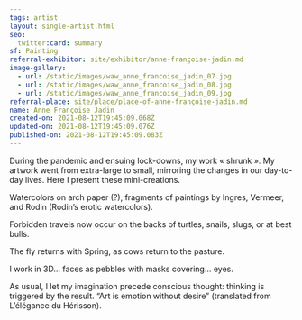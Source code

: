 ```yaml
---
tags: artist
layout: single-artist.html
seo:
  twitter:card: summary
sf: Painting
referral-exhibitor: site/exhibitor/anne-françoise-jadin.md
image-gallery:
  - url: /static/images/waw_anne_francoise_jadin_07.jpg
  - url: /static/images/waw_anne_francoise_jadin_08.jpg
  - url: /static/images/waw_anne_francoise_jadin_09.jpg
referral-place: site/place/place-of-anne-françoise-jadin.md
name: Anne Françoise Jadin
created-on: 2021-08-12T19:45:09.068Z
updated-on: 2021-08-12T19:45:09.076Z
published-on: 2021-08-12T19:45:09.083Z
---
```

<!--StartFragment-->

During the pandemic and ensuing lock-downs, my work « shrunk ». My artwork went from extra-large to small, mirroring the changes in our day-to-day lives. Here I present these mini-creations.



Watercolors on arch paper (?), fragments of paintings by Ingres, Vermeer, and Rodin (Rodin’s erotic watercolors).



Forbidden travels now occur on the backs of turtles, snails, slugs, or at best bulls.

The fly returns with Spring, as cows return to the pasture.



I work in 3D… faces as pebbles with masks covering… eyes.



As usual, I let my imagination precede conscious thought: thinking is triggered by the result. “Art is emotion without desire” (translated from L’élégance du Hérisson).



<!--EndFragment-->